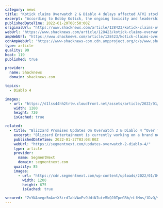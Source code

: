 ```yaml
---
category: news
title: "Kotick claims Overwatch 2 & Diablo 4 delays affected ATVI stock more than abuse lawsuit"
excerpt: "According to Bobby Kotick, the ongoing toxicity and leadership issues at Activision Blizzard didn't affect the company as much as its major game delays."
publishedDateTime: 2022-01-20T08:50:00Z
originalUrl: "https://www.shacknews.com/article/128423/kotick-claims-overwatch-2-diablo-4-delays-affected-atvi-stock-more-than-abuse-lawsuit"
webUrl: "https://www.shacknews.com/article/128423/kotick-claims-overwatch-2-diablo-4-delays-affected-atvi-stock-more-than-abuse-lawsuit"
ampWebUrl: "https://www.shacknews.com/article/128423/kotick-claims-overwatch-2-diablo-4-delays-affected-atvi-stock-more-than-abuse-lawsuit?amphtml=1"
cdnAmpWebUrl: "https://www-shacknews-com.cdn.ampproject.org/c/s/www.shacknews.com/article/128423/kotick-claims-overwatch-2-diablo-4-delays-affected-atvi-stock-more-than-abuse-lawsuit?amphtml=1"
type: article
quality: 99
heat: 119
published: true

provider:
  name: Shacknews
  domain: shacknews.com

topics:
  - Diablo 4

images:
  - url: "https://d1lss44hh2trtw.cloudfront.net/assets/article/2022/01/20/kotick-claims-overwatch-2-diablo-4-delays-affected-atvi-stock-more-than-abuse-lawsuit_feature.jpg"
    width: 1280
    height: 720
    isCached: true

related:
  - title: "Blizzard Promises Updates On Overwatch 2 & Diablo 4 “Over The Coming Weeks”"
    excerpt: "Blizzard Entertainment is currently working on a brand new triple-a survival game which will introduce an all-new universe. The developer though wants to ..."
    publishedDateTime: 2022-01-27T03:08:00Z
    webUrl: "https://segmentnext.com/updates-overwatch-2-diablo-4/"
    type: article
    provider:
      name: SegmentNext
      domain: segmentnext.com
    quality: 85
    images:
      - url: "https://cdn.segmentnext.com/wp-content/uploads/2022/01/Overwatch-2-Omnic.jpg"
        width: 1200
        height: 675
        isCached: true

secured: "ZvYNAnego5mAx+X3irdIabVAoEs9UdiN7uteMkQJ0TpeGRh/rLfMns/1DvQ/+CYvld+aV76nK3eAStjy2VfoeYg9flRkBx5gTNsqEXCM0oT6XU8hKvGSsf6ItWFRbD4ogtkemfrHHbbD78NrvayBQ38ssLDw8fBrx2d7alkbECEftGROWcw/sy6/BpVjxRBGamsuDxoXDIvlu+bthvuSazTCdaw9SPOp+ugQdGfU6uvMDX77ApS4RGgQRQQQJlBlxbKJqsLwBfI7xVpYW9xX+mns767pgZhpTSPZV4fpHktvVfNsrf+KNn24NrMQhmqrg6c+jxPxECvTteyg2N2GipA+Vim3VMSXLt0Q2pMeBgI=;gaNLDwyV1P9gveOu76gdqw=="
---
```


